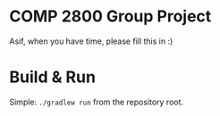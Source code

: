 # COMP 2800 Group Project

Asif, when you have time, please fill this in :)

# Build & Run

Simple: `./gradlew run` from the repository root.

